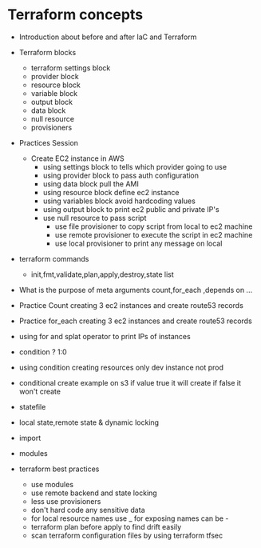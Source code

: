 # Terraform concepts
- Introduction about before and after IaC and Terraform
- Terraform blocks
  - terraform settings block
  - provider block
  - resource block
  - variable block
  - output block
  - data block
  - null resource
  - provisioners

- Practices Session
  - Create EC2 instance in AWS
    - using settings block to tells which provider going to use
    - using provider block to pass auth configuration
    - using data block pull the AMI
    - using resource block define ec2 instance
    - using variables block avoid hardcoding values
    - using output block to print ec2 public and private IP's
    - use null resource to pass script
      - use file provisioner to copy script from local to ec2 machine
      - use remote provisioner to execute the script in ec2 machine
      - use local provisioner to print any message on local

- terraform commands
  - init,fmt,validate,plan,apply,destroy,state list

- What is the purpose of meta arguments
  count,for_each ,depends on ...
- Practice Count  creating 3 ec2 instances and create route53 records
- Practice for_each creating 3 ec2 instances and create route53 records
- using for and splat operator to print IPs of instances


- condition ? 1:0
- using condition creating resources only dev instance not prod
- conditional create example on s3 if value true it will create if false it won't create

- statefile
- local state,remote state & dynamic locking
- import
- modules

- terraform best practices
  - use modules
  - use remote backend and state locking
  - less use provisioners
  - don't hard code any sensitive data
  - for local resource names use _ for exposing names can be -
  - terraform plan before apply to find drift easily
  - scan terraform configuration files by using terraform tfsec 